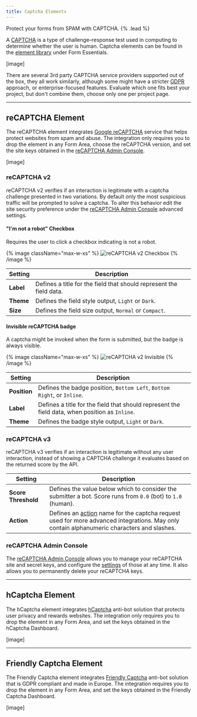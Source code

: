 ```yaml
---
title: Captcha Elements
---
```


Protect your forms from SPAM with CAPTCHA. {% .lead %}

A [CAPTCHA](http://www.captcha.net) is a type of challenge–response test used in computing to determine whether the user is human. Captcha elements can be found in the [element library](https://yootheme.com/support/yootheme-pro/joomla/element-library) under Form Essentials.

[image]

There are several 3rd party CAPTCHA service providers supported out of the box, they all work similarly, although some might have a stricter [GDPR](https://gdpr.eu/what-is-gdpr) approach, or enterprise-focused features. Evaluate which one fits best your project, but don't combine them, choose only one per project page.

---

## reCAPTCHA Element

The reCAPTCHA element integrates [Google reCAPTCHA](https://developers.google.com/recaptcha) service that helps protect websites from spam and abuse. The integration only requires you to drop the element in any Form Area, choose the reCAPTCHA version, and set the site keys obtained in the [reCAPTCHA Admin Console](#recaptcha-admin-console).

[image]

### reCAPTCHA v2

reCAPTCHA v2 verifies if an interaction is legitimate with a captcha challenge presented in two variations. By default only the most suspicious traffic will be prompted to solve a captcha. To alter this behavior edit the site security preference under the [reCAPTCHA Admin Console](#recaptcha-admin-console) advanced settings.

#### "I'm not a robot" Checkbox

Requires the user to click a checkbox indicating is not a robot.

{% image className="max-w-xs" %}
![reCAPTCHA v2 Checkbox](/assets/ytp/forms/recaptcha-checkbox.gif)
{% /image %}

| Setting | Description |
| ------- | ----------- |
| **Label** | Defines a title for the field that should represent the field data. |
| **Theme** | Defines the field style output, `Light` or `Dark`. |
| **Size** | Defines the field size output, `Normal` or `Compact`. |

#### Invisible reCAPTCHA badge

A captcha might be invoked when the form is submitted, but the badge is always visible.

{% image className="max-w-xs" %}
![reCAPTCHA v2 Invisible](/assets/ytp/forms/recaptcha-invisible.png)
{% /image %}

| Setting | Description |
| ------- | ----------- |
| **Position** | Defines the badge position, `Bottom Left`, `Bottom Right`, or `Inline`. |
| **Label** | Defines a title for the field that should represent the field data, when position as `Inline`.|
| **Theme** | Defines the badge style output, `Light` or `Dark`. |

### reCAPTCHA v3

reCAPTCHA v3 verifies if an interaction is legitimate without any user interaction, instead of showing a CAPTCHA challenge it evaluates based on the returned score by the API.

| Setting | Description |
| ------- | ----------- |
| **Score Threshold** | Defines the value below which to consider the submitter a bot. Score runs from `0.0` (bot) to `1.0` (human). |
| **Action** | Defines an [action](https://developers.google.com/recaptcha/docs/v3#actions) name for the captcha request used for more advanced integrations. May only contain alphanumeric characters and slashes. |

### reCAPTCHA Admin Console

The [reCAPTCHA Admin Console](https://www.google.com/recaptcha/admin) allows you to manage your reCAPTCHA site and secret keys, and configure the [settings](https://developers.google.com/recaptcha/docs/settings) of those at any time. It also allows you to permanently delete your reCAPTCHA keys.

---

## hCaptcha Element

The hCaptcha element integrates [hCaptcha](https://www.hcaptcha.com/) anti-bot solution that protects user privacy and rewards websites. The integration only requires you to drop the element in any Form Area, and set the keys obtained in the hCaptcha Dashboard.

[image]

---

## Friendly Captcha Element

The Friendly Captcha element integrates [Friendly Captcha](https://friendlycaptcha.com/) anti-bot solution that is GDPR compliant and made in Europe. The integration requires you to drop the element in any Form Area, and set the keys obtained in the Friendly Captcha Dashboard.

[image]
